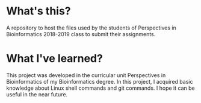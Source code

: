 # What's this?
A repository to host the files used by the students of Perspectives in Bioinformatics 2018-2019 class to submit their assignments.

# What I've learned?
This project was developed in the curricular unit Perspectives in Bioinformatics of my Bioinformatics degree.
In this project, I acquired basic knowledge about Linux shell commands and git commands.
I hope it can be useful in the near future.

